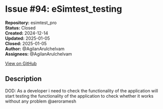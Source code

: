 # Issue #94: eSimtest_testing

**Repository:** esimtest_pro  
**Status:** Closed  
**Created:** 2024-12-14  
**Updated:** 2025-01-05  
**Closed:** 2025-01-05  
**Author:** @AgilanArulchelvam  
**Assignees:** @AgilanArulchelvam  

[View on GitHub](https://github.com/Simtestlab/esimtest_pro/issues/94)

## Description

DOD:
As a developer i need to check the functionality of the application 
will start testing the functionality of the application to check whether it works without any problem @aeroramesh 
